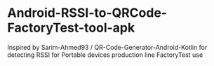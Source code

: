 # Android-RSSI-to-QRCode-FactoryTest-tool-apk

Inspired by Sarim-Ahmed93 / QR-Code-Generator-Android-Kotlin for detecting RSSI for Portable devices production line FactoryTest use
